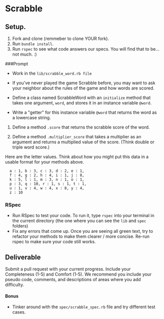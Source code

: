 # Scrabble

## Setup.

1. Fork and clone (remmeber to clone YOUR fork).
2. Run `bundle install`.
3. Run `rspec` to see what code answers our specs.  You will find that to be...  not much. :)

###Prompt

* Work in the `lib/scrabble_word.rb file`

* If you've never played the game Scrabble before, you may want to ask your neighbor about the rules of the game and how words are scored.

* Define a class named ScrabbleWord with an `initialize` method that takes one argument, `word`, and stores it in an instance variable `@word`.

* Write a "getter" for this instance variable `@word` that returns the word as a lowercase string.

1. Define a method `.score` that returns the scrabble score of the word.

2. Define a method `.multiplier_score` that takes a multiplier as an argument and returns a multiplied value of the score. (Think double or triple word score.)

Here are the letter values. Think about how you might put this data in a usable format for your methods above.

```
  a : 1, b : 3, c : 3, d : 2, e : 1,
  f : 4, g : 2, h : 4, i : 1, j : 8,
  k : 5, l : 1, m : 3, n : 1, o : 1,
  p : 3, q : 10, r : 1, s : 1, t : 1,
  u : 1, v : 4, w : 4, x : 8, y : 4,
  z : 10
```

### RSpec

* Run RSpec to test your code. To run it, type `rspec` into your terminal in the current directory (the one where you can see the `lib` and `spec` folders)
* Fix any errors that come up. Once you are seeing all green text, try to refactor your methods to make them clearer / more concise. Re-run rspec to make sure your code still works.

## Deliverable

Submit a pull request with your current progress.  Include your Completeness (1-5) and Comfort (1-5).  We recommend you include your pseudo code, comments, and descriptions of areas where you add difficulty.

#### Bonus

* Tinker around with the `spec/scrabble_spec.rb` file and try different test cases.
